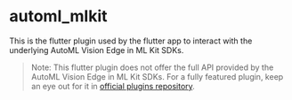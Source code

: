 # automl_mlkit

This is the flutter plugin used by the flutter app to interact with the
underlying AutoML Vision Edge in ML Kit SDKs.

> Note: This flutter plugin does not offer the full API provided by the AutoML Vision Edge in ML Kit SDKs. For a fully featured plugin, keep an eye out for it in [official plugins repository](https://github.com/flutter/plugins/).

